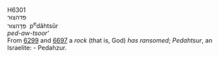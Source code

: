 <body>
  <p>H6301<br>  פּדהצוּר  <br> פְּדָהצּוּר  ‎  p<sup>e</sup>dâhtsûr  <br><i>ped-aw-tsoor‘ </i><br>From <a href="h6299.htm">6299</a> and <a href="h6697.htm">6697</a>  a <i>rock</i> (that is, God) <i>has</i> <i>ransomed</i>; <i>Pedahtsur</i>, an Israelite: - Pedahzur.<br></p>
 </body>